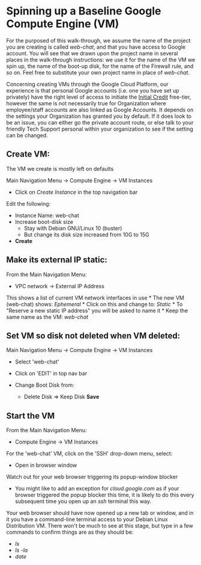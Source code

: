 # Spinning up a Baseline Google Compute Engine (VM)

For the purposed of this walk-through, we assume the name of the project
you are creating is called _web-chat_, and that you have access to Google
account.  You will see that we drawn upon the project name in several
places in the walk-through instructions: we use it for the name of the VM
we spin up, the name of the boot-up disk, for the name of the Firewall
rule, and so on.  Feel free to substitute your own project name in place of
_web-chat_.

Concerning creating VMs through the Google Cloud Platform, our experience
is that personal Google accounts (i.e. one you have set up privately) have
the right level of access to initiate the [Initial
Credit](https://cloud.google.com/free) free-tier, however the same is not
necessarily true for Organization where employee/staff accounts are also
linked as Google Accounts.  It depends on the settings your Organization
has granted you by default.  If it does look to be an issue, you can either
go the private account route, or else talk to your friendly Tech Support
personal within your organization to see if the setting can be changed.

## Create VM:

  The VM we create is mostly left on defaults

  Main Navigation Menu -> Compute Engine -> VM Instances
  * Click on _Create Instance_ in the top navigation bar

  Edit the following: 
  
  * Instance Name: web-chat
  * Increase boot-disk size
    + Stay with Debian GNU/Linux 10 (buster)
    + But change its disk size increased from 10G to 15G
  * __Create__

## Make its external IP static:

  From the Main Navigation Menu:
  * VPC network -> External IP Address

  This shows a list of current VM network interfaces in use
    * The new VM (web-chat) shows: _Ephemeral_
    * Click on this and change to: _Static_
    * To "Reserve a new static IP address" you will be asked to name it
    * Keep the same name as the VM: _web-chat_

## Set VM so disk not deleted when VM deleted:

  Main Navigation Menu -> Compute Engine -> VM Instances
  * Select 'web-chat'

  * Click on 'EDIT' in top nav bar
  * Change Boot Disk from:
     + Delete Disk => Keep Disk
  __Save__

## Start the VM

  From the Main Navigation Menu:
  * Compute Engine -> VM Instances

  For the 'web-chat' VM, click on the 'SSH' drop-down menu, select:
  * Open in browser window

  Watch out for your web browser triggering its popup-window blocker
  * You might like to add an exception for _cloud.google.com_ as if
  your browser triggered the popup blocker this time, it is likely
  to do this every subsequent time you open up an _ssh_ terminal
  this way.

  Your web browser should have now opened up a new tab or window,
  and in it you have a command-line terminal access to your Debian
  Linux Distribution VM.  There won't be much to see at this stage,
  but type in a few commands to confirm things are as they should
  be:

  * _ls_
  * _ls -la_
  * _date_


  
  
